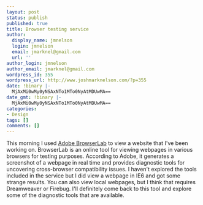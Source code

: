```yaml
---
layout: post
status: publish
published: true
title: Browser testing service
author:
  display_name: jmnelson
  login: jmnelson
  email: jmarknel@gmail.com
  url: ''
author_login: jmnelson
author_email: jmarknel@gmail.com
wordpress_id: 355
wordpress_url: http://www.joshmarknelson.com/?p=355
date: !binary |-
  MjAxMi0wMy0yNSAxNTo1MTo0NyAtMDUwMA==
date_gmt: !binary |-
  MjAxMi0wMy0yNSAxNTo1MTo0NyAtMDUwMA==
categories:
- Design
tags: []
comments: []
---
```

<p>This morning I used <a title="Link to Adobe BrowserLab" href="https://browserlab.adobe.com/en-us/index.html#state=browse">Adobe BrowserLab</a> to view a website that I've been working on. BrowserLab is an online tool for viewing webpages in various browsers for testing purposes. According to Adobe, it generates a screenshot of a webpage in real time and provides diagnostic tools for uncovering cross-browser compatibility issues. I haven't explored the tools included in the service but I did view a webpage in IE6 and got some strange results. You can also view local webpages, but I think that requires Dreamweaver or Firebug. I'll definitely come back to this tool and explore some of the diagnostic tools that are available.</p>
